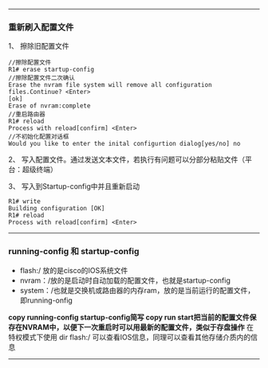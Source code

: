 ***
### 重新刷入配置文件


1、 擦除旧配置文件

	//擦除配置文件
	R1# erase startup-config
	//擦除配置文件二次确认
	Erase the nvram file system will remove all configuration files.Continue? <Enter>
	[ok]
	Erase of nvram:complete
	//重启路由器
	R1# reload
	Process with reload[confirm] <Enter>
	//不初始化配置对话框
	Would you like to enter the inital configurtion dialog[yes/no] no  

2、 写入配置文件。通过发送文本文件，若执行有问题可以分部分粘贴文件（平台：超级终端）

3、 写入到Startup-config中并且重新启动

	R1# write
	Building configuration [OK]
	R1# reload
	Process with reload[confirm] <Enter>

***
### running-config 和 startup-config

- flash:/ 放的是cisco的IOS系统文件
- nvram：/放的是启动时自动加载的配置文件，也就是startup-config
- system：/也就是交换机或路由器的内存ram，放的是当前运行的配置文件，即running-onfig

**copy running-config startup-config简写 copy run start把当前的配置文件保存在NVRAM中，以便下一次重启时可以用最新的配置文件，类似于存盘操作**
在特权模式下使用 dir flash:/ 可以查看IOS信息，同理可以查看其他存储介质内的信息
***